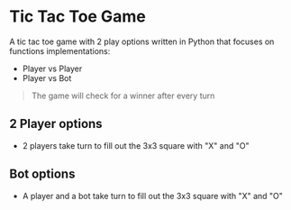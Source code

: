 # Tic Tac Toe Game
A tic tac toe game with 2 play options written in Python that focuses on functions implementations:
- Player vs Player
- Player vs Bot
> The game will check for a winner after every turn


## 2 Player options
- 2 players take turn to fill out the 3x3 square with "X" and "O"

## Bot options
- A player and a bot take turn to fill out the 3x3 square with "X" and "O"